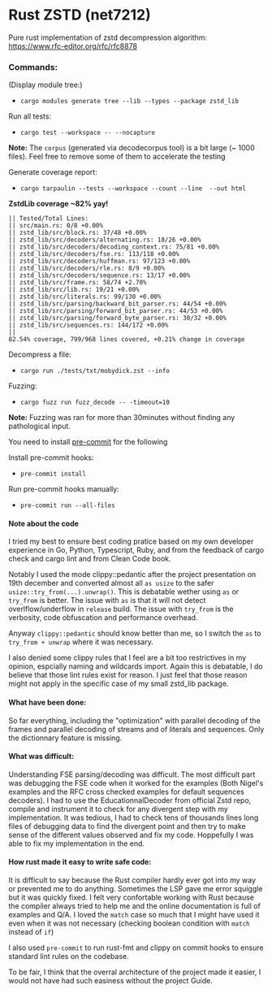 # Rust ZSTD (net7212)

Pure rust implementation of zstd decompression algorithm: https://www.rfc-editor.org/rfc/rfc8878

### Commands:

(Display module tree:)
- `cargo modules generate tree --lib --types --package zstd_lib`

Run all tests:
- `cargo test --workspace -- --nocapture`

**Note:** The `corpus` (generated via decodecorpus tool) is a bit large (~ 1000 files). Feel free to remove some of them 
to accelerate the testing

Generate coverage report:
- `cargo tarpaulin --tests --workspace --count --line  --out html`

**ZstdLib coverage ~82% yay!**

```
|| Tested/Total Lines:
|| src/main.rs: 0/8 +0.00%
|| zstd_lib/src/block.rs: 37/48 +0.00%
|| zstd_lib/src/decoders/alternating.rs: 18/26 +0.00%
|| zstd_lib/src/decoders/decoding_context.rs: 75/81 +0.00%
|| zstd_lib/src/decoders/fse.rs: 113/118 +0.00%
|| zstd_lib/src/decoders/huffman.rs: 97/123 +0.00%
|| zstd_lib/src/decoders/rle.rs: 8/9 +0.00%
|| zstd_lib/src/decoders/sequence.rs: 13/17 +0.00%
|| zstd_lib/src/frame.rs: 58/74 +2.70%
|| zstd_lib/src/lib.rs: 19/21 +0.00%
|| zstd_lib/src/literals.rs: 99/130 +0.00%
|| zstd_lib/src/parsing/backward_bit_parser.rs: 44/54 +0.00%
|| zstd_lib/src/parsing/forward_bit_parser.rs: 44/53 +0.00%
|| zstd_lib/src/parsing/forward_byte_parser.rs: 30/32 +0.00%
|| zstd_lib/src/sequences.rs: 144/172 +0.00%
|| 
82.54% coverage, 799/968 lines covered, +0.21% change in coverage
```

Decompress a file:
- `cargo run ./tests/txt/mobydick.zst --info`

Fuzzing:
- `cargo fuzz run fuzz_decode -- -timeout=10`

**Note:** Fuzzing was ran for more than 30minutes without finding any pathological input. 

You need to install [pre-commit](https://pre-commit.com/) for the following

Install pre-commit hooks:
- `pre-commit install`

Run pre-commit hooks manually:
- `pre-commit run --all-files`

#### Note about the code
I tried my best to ensure best coding pratice based on my own developer experience in Go, Python, Typescript, Ruby, and from the feedback of cargo check and cargo lint and from Clean Code book.

Notably I used the mode clippy::pedantic after the project presentation on 19th december and converted almost all `as usize` to the safer `usize::try_from(...).unwrap()`. This is debatable wether using `as` or `try_from` is better. The issue with `as` is that it will not detect overlflow/underflow in `release` build. The issue with `try_from` is the verbosity, code obfuscation and performance overhead.

Anyway `clippy::pedantic` should know better than me, so I switch the `as` to `try_from + unwrap` where it was necessary.

I also denied some clippy rules that I feel are a bit too restrictives in my opinion, espcially naming and wildcards import. Again this is debatable, I do believe that those lint rules exist for reason. I just feel that those reason might not apply in the specific case of my small zstd_lib package.

#### What have been done:
So far everything, including the "optimization" with parallel decoding of the frames and parallel decoding of streams and of literals and sequences.
Only the dictionnary feature is missing.

#### What was difficult:
Understanding FSE parsing/decoding was difficult. The most difficult part was debugging the FSE code when it worked for the examples (Both Nigel's examples and the RFC cross checked examples for default sequences decoders). I had to use the EducationnalDecoder from official Zstd repo, compile and instrument it to check for any divergent step with my implementation. It was tedious, I had to check tens of thousands lines long files of debugging data to find the divergent point and then try to make sense of the different values observed and fix my code.
Hoppefully I was able to fix my implementation in the end.

#### How rust made it easy to write safe code:
It is difficult to say because the Rust compiler hardly ever got into my way or prevented me to do anything. Sometimes the LSP gave me error squiggle but it was quickly fixed. I felt very confortable working with Rust because the compiler always tried to help me and the online documentation is full of examples and Q/A. I loved the `match` case so much that I might have used it even when it was not necessary (checking boolean condition with `match` instead of `if`)

I also used `pre-commit` to run rust-fmt and clippy on commit hooks to ensure standard lint rules on the codebase.

To be fair, I think that the overral architecture of the project made it easier, I would not have had such easiness without the project Guide.
